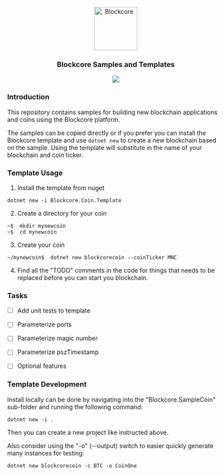 <p align="center">
  <p align="center">
    <img src="https://user-images.githubusercontent.com/5221349/72841405-93c2ce80-3c96-11ea-844b-3e1ff782b1ae.png" height="100" alt="Blockcore" />
  </p>
  <h3 align="center">
    Blockcore Samples and Templates
  </h3>
  <p align="center">
      <a href="https://github.com/block-core/blockcore-samples/actions"><img src="https://github.com/block-core/blockcore-samples/workflows/Build/badge.svg" /></a>
  </p>
</p>


### Introduction

This repository contains samples for building new blockchain applications and coins using the Blockcore platform. 

The samples can be copied directly or if you prefer you can install the Blockcore template and use `dotnet new` to create a new blockchain based on the sample. Using the template will substitute in the name of your blockchain and coin ticker.


### Template Usage

1) Install the template from nuget
```
dotnet new -i Blockcore.Coin.Template
```

2) Create a directory for your coin
```
~$  mkdir mynewcoin
~$  cd mynewcoin
```

3) Create your coin
```
~/mynewcoin$  dotnet new blockcorecoin --coinTicker MNC
```

4) Find all the "TODO" comments in the code for things that needs to be replaced before you can start you blockchain.

### Tasks

- [ ] Add unit tests to template
- [ ] Parameterize ports
- [ ] Parameterize magic number
- [ ] Parameterize pszTimestamp
- [ ] Optional features


### Template Development

Install locally can be done by navigating into the "Blockcore.SampleCoin" sub-folder and running the following command:
```
dotnet new -i .
```

Then you can create a new project like instructed above.

Also consider using the "-o" (--output) switch to easier quickly generate many instances for testing:

```
dotnet new blockcorecoin -c BTC -o CoinOne
```
